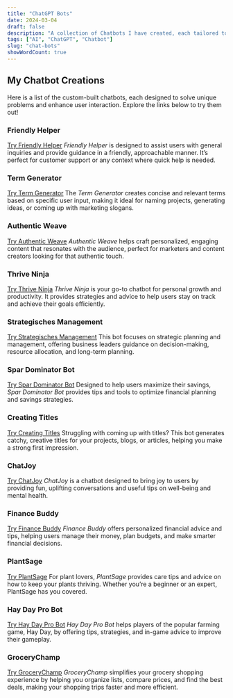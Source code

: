 ```yaml
---
title: "ChatGPT Bots"
date: 2024-03-04
draft: false
description: "A collection of Chatbots I have created, each tailored to specific tasks and industries."
tags: ["AI", "ChatGPT", "Chatbot"]
slug: "chat-bots"
showWordCount: true
---
```


## My Chatbot Creations

Here is a list of the custom-built chatbots, each designed to solve unique problems and enhance user interaction. Explore the links below to try them out!

### Friendly Helper
[Try Friendly Helper](https://chatgpt.com/g/g-cGNDLu1PR-friendly-helper)
*Friendly Helper* is designed to assist users with general inquiries and provide guidance in a friendly, approachable manner. It’s perfect for customer support or any context where quick help is needed.

### Term Generator
[Try Term Generator](https://chatgpt.com/g/g-60n4QAT9x-termgenerator)
The *Term Generator* creates concise and relevant terms based on specific user input, making it ideal for naming projects, generating ideas, or coming up with marketing slogans.

### Authentic Weave
[Try Authentic Weave](https://chatgpt.com/g/g-IGvb3SYTE-authenticweave)
*Authentic Weave* helps craft personalized, engaging content that resonates with the audience, perfect for marketers and content creators looking for that authentic touch.

### Thrive Ninja
[Try Thrive Ninja](https://chatgpt.com/g/g-KI3v2BlLA-thrive-ninja)
*Thrive Ninja* is your go-to chatbot for personal growth and productivity. It provides strategies and advice to help users stay on track and achieve their goals efficiently.

### Strategisches Management
[Try Strategisches Management](https://chatgpt.com/g/g-kpEWCNRVW-strategisches-management)
This bot focuses on strategic planning and management, offering business leaders guidance on decision-making, resource allocation, and long-term planning.

### Spar Dominator Bot
[Try Spar Dominator Bot](https://chatgpt.com/g/g-AKdDIK9wQ-spar-dominator-bot)
Designed to help users maximize their savings, *Spar Dominator Bot* provides tips and tools to optimize financial planning and savings strategies.

### Creating Titles
[Try Creating Titles](https://chatgpt.com/g/g-o8vFRhlRM-creating-titles)
Struggling with coming up with titles? This bot generates catchy, creative titles for your projects, blogs, or articles, helping you make a strong first impression.

### ChatJoy
[Try ChatJoy](https://chatgpt.com/g/g-E2We27m71-chatjoy)
*ChatJoy* is a chatbot designed to bring joy to users by providing fun, uplifting conversations and useful tips on well-being and mental health.

### Finance Buddy
[Try Finance Buddy](https://chatgpt.com/g/g-sYMgAIAF6-finance-buddy)
*Finance Buddy* offers personalized financial advice and tips, helping users manage their money, plan budgets, and make smarter financial decisions.

### PlantSage
[Try PlantSage](https://chatgpt.com/g/g-P9n6tAcQV-plantsage)
For plant lovers, *PlantSage* provides care tips and advice on how to keep your plants thriving. Whether you’re a beginner or an expert, PlantSage has you covered.

### Hay Day Pro Bot
[Try Hay Day Pro Bot](https://chatgpt.com/g/g-O51UisbFS-hay-day-pro-bot)
*Hay Day Pro Bot* helps players of the popular farming game, Hay Day, by offering tips, strategies, and in-game advice to improve their gameplay.

### GroceryChamp
[Try GroceryChamp](https://chatgpt.com/g/g-PTrrgQsGY-grocerychamp)
*GroceryChamp* simplifies your grocery shopping experience by helping you organize lists, compare prices, and find the best deals, making your shopping trips faster and more efficient.